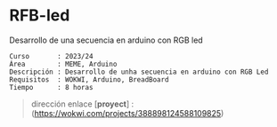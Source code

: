 # RFB-led
Desarrollo de una secuencia en arduino con RGB led

```
Curso       : 2023/24
Área        : MEME, Arduino
Descripción : Desarrollo de unha secuencia en arduino con RGB Led
Requisitos  : WOKWI, Arduino, BreadBoard
Tiempo      : 8 horas
```
> dirección enlace [**proyect**] : (https://wokwi.com/projects/388898124588109825)
